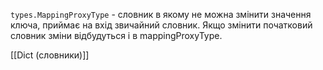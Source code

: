 `types.MappingProxyType` - словник в якому не можна змінити значення ключа, приймає на вхід звичайний словник. Якщо змінити початковий словник зміни відбудуться і в mappingProxyType.

[[Dict (словники)]]
